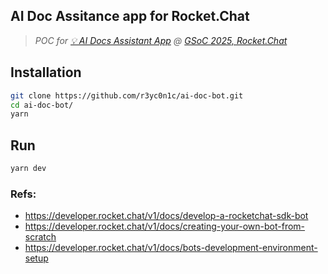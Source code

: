 ## AI Doc Assitance app for Rocket.Chat
> *POC for [💡 AI Docs Assistant App](https://github.com/RocketChat/google-summer-of-code/blob/main/google-summer-of-code-2025.md#-ai-docs-assistant-app) @ [GSoC 2025, Rocket.Chat](https://github.com/RocketChat/google-summer-of-code/blob/main/google-summer-of-code-2025.md)*

## Installation
```sh
git clone https://github.com/r3yc0n1c/ai-doc-bot.git
cd ai-doc-bot/
yarn
```

## Run
```sh
yarn dev
```

### Refs:
- https://developer.rocket.chat/v1/docs/develop-a-rocketchat-sdk-bot
- https://developer.rocket.chat/v1/docs/creating-your-own-bot-from-scratch
- https://developer.rocket.chat/v1/docs/bots-development-environment-setup